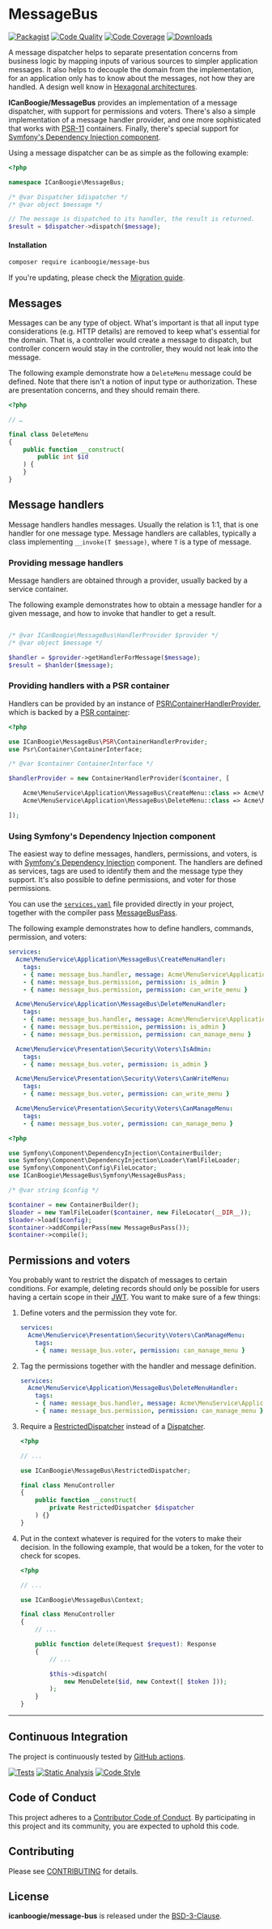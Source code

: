 # MessageBus

[![Packagist](https://img.shields.io/packagist/v/icanboogie/message-bus.svg)](https://packagist.org/packages/icanboogie/message-bus)
[![Code Quality](https://img.shields.io/scrutinizer/g/ICanBoogie/MessageBus.svg)](https://scrutinizer-ci.com/g/ICanBoogie/MessageBus)
[![Code Coverage](https://img.shields.io/coveralls/ICanBoogie/MessageBus.svg)](https://coveralls.io/r/ICanBoogie/MessageBus)
[![Downloads](https://img.shields.io/packagist/dt/icanboogie/message-bus.svg)](https://packagist.org/packages/icanboogie/message-bus)

A message dispatcher helps to separate presentation concerns from business logic by mapping inputs
of various sources to simpler application messages. It also helps to decouple the domain from the
implementation, for an application only has to know about the messages, not how they are handled. A
design well know in [Hexagonal architectures][hexagonal].

**ICanBoogie/MessageBus** provides an implementation of a message dispatcher, with support for
permissions and voters. There's also a simple implementation of a message handler provider, and one
more sophisticated that works with [PSR-11][] containers. Finally, there's special support for
[Symfony's Dependency Injection component][symfony/di].

Using a message dispatcher can be as simple as the following example:

```php
<?php

namespace ICanBoogie\MessageBus;

/* @var Dispatcher $dispatcher */
/* @var object $message */

// The message is dispatched to its handler, the result is returned.
$result = $dispatcher->dispatch($message);
```



#### Installation

```bash
composer require icanboogie/message-bus
```

If you're updating, please check the [Migration guide](MIGRATION.md).



## Messages

Messages can be any type of object. What's important is that all input type considerations (e.g.
HTTP details) are removed to keep what's essential for the domain. That is, a controller would
create a message to dispatch, but controller concern would stay in the controller, they would not
leak into the message.

The following example demonstrate how a `DeleteMenu` message could be defined. Note that there isn't
a notion of input type or authorization. These are presentation concerns, and they should remain
there.

```php
<?php

// …

final class DeleteMenu
{
    public function __construct(
        public int $id
    ) {
    }
}
```



## Message handlers

Message handlers handles messages. Usually the relation is 1:1, that is one handler for one message
type. Message handlers are callables, typically a class implementing `__invoke(T $message)`, where
`T` is a type of message.




### Providing message handlers

Message handlers are obtained through a provider, usually backed by a service container.

The following example demonstrates how to obtain a message handler for a given message, and how to
invoke that handler to get a result.

```php

/* @var ICanBoogie\MessageBus\HandlerProvider $provider */
/* @var object $message */

$handler = $provider->getHandlerForMessage($message);
$result = $hanlder($message);
```





### Providing handlers with a PSR container

Handlers can be provided by an instance of [PSR\ContainerHandlerProvider][], which is backed by a
[PSR container][PSR-11]:

```php
<?php

use ICanBoogie\MessageBus\PSR\ContainerHandlerProvider;
use Psr\Container\ContainerInterface;

/* @var $container ContainerInterface */

$handlerProvider = new ContainerHandlerProvider($container, [

	Acme\MenuService\Application\MessageBus\CreateMenu::class => Acme\MenuService\Application\MessageBus\CreateMenuHandler,
	Acme\MenuService\Application\MessageBus\DeleteMenu::class => Acme\MenuService\Application\MessageBus\DeleteMenuHandler,

]);
```

### Using Symfony's Dependency Injection component

The easiest way to define messages, handlers, permissions, and voters, is with [Symfony's Dependency
Injection][symfony/di] component. The handlers are defined as services, tags are used to identify
them and the message type they support. It's also possible to define permissions, and voter for
those permissions.

You can use the [`services.yaml`][] file provided directly in your project, together with the
compiler pass [MessageBusPass][].

The following example demonstrates how to define handlers, commands, permission, and voters:

```yaml
services:
  Acme\MenuService\Application\MessageBus\CreateMenuHandler:
    tags:
    - { name: message_bus.handler, message: Acme\MenuService\Application\MessageBus\CreateMenu }
    - { name: message_bus.permission, permission: is_admin }
    - { name: message_bus.permission, permission: can_write_menu }

  Acme\MenuService\Application\MessageBus\DeleteMenuHandler:
    tags:
    - { name: message_bus.handler, message: Acme\MenuService\Application\MessageBus\DeleteMenu }
    - { name: message_bus.permission, permission: is_admin }
    - { name: message_bus.permission, permission: can_manage_menu }

  Acme\MenuService\Presentation\Security\Voters\IsAdmin:
    tags:
    - { name: message_bus.voter, permission: is_admin }

  Acme\MenuService\Presentation\Security\Voters\CanWriteMenu:
    tags:
    - { name: message_bus.voter, permission: can_write_menu }

  Acme\MenuService\Presentation\Security\Voters\CanManageMenu:
    tags:
    - { name: message_bus.voter, permission: can_manage_menu }
```

```php
<?php

use Symfony\Component\DependencyInjection\ContainerBuilder;
use Symfony\Component\DependencyInjection\Loader\YamlFileLoader;
use Symfony\Component\Config\FileLocator;
use ICanBoogie\MessageBus\Symfony\MessageBusPass;

/* @var string $config */

$container = new ContainerBuilder();
$loader = new YamlFileLoader($container, new FileLocator(__DIR__));
$loader->load($config);
$container->addCompilerPass(new MessageBusPass());
$container->compile();
```



## Permissions and voters

You probably want to restrict the dispatch of messages to certain conditions. For example, deleting
records should only be possible for users having a certain scope in their [JWT][]. You want to make
sure of a few things:

1. Define voters and the permission they vote for.

    ```yaml
    services:
      Acme\MenuService\Presentation\Security\Voters\CanManageMenu:
        tags:
        - { name: message_bus.voter, permission: can_manage_menu }
    ```

2. Tag the permissions together with the handler and message definition.

    ```yaml
    services:
      Acme\MenuService\Application\MessageBus\DeleteMenuHandler:
        tags:
        - { name: message_bus.handler, message: Acme\MenuService\Application\MessageBus\DeleteMenu }
        - { name: message_bus.permission, permission: can_manage_menu }
    ```

3. Require a [RestrictedDispatcher][] instead of a [Dispatcher][].

    ```php
    <?php

    // ...

    use ICanBoogie\MessageBus\RestrictedDispatcher;

    final class MenuController
    {
        public function __construct(
            private RestrictedDispatcher $dispatcher
        ) {}
    }
    ```

4. Put in the context whatever is required for the voters to make their decision. In the following
example, that would be a token, for the voter to check for scopes.

    ```php
    <?php

    // ...

    use ICanBoogie\MessageBus\Context;

    final class MenuController
    {
        // ...

        public function delete(Request $request): Response
        {
            // ...

            $this->dispatch(
                new MenuDelete($id, new Context([ $token ]));
            );
        }
    }
    ```



----------



## Continuous Integration

The project is continuously tested by [GitHub actions](https://github.com/ICanBoogie/Inflector/actions).

[![Tests](https://github.com/ICanBoogie/MessageBus/workflows/test/badge.svg?branch=master)](https://github.com/ICanBoogie/MessageBus/actions?query=workflow%3Atest)
[![Static Analysis](https://github.com/ICanBoogie/MessageBus/workflows/static-analysis/badge.svg?branch=master)](https://github.com/ICanBoogie/MessageBus/actions?query=workflow%3Astatic-analysis)
[![Code Style](https://github.com/ICanBoogie/MessageBus/workflows/code-style/badge.svg?branch=master)](https://github.com/ICanBoogie/MessageBus/actions?query=workflow%3Acode-style)



## Code of Conduct

This project adheres to a [Contributor Code of Conduct](CODE_OF_CONDUCT.md). By participating in
this project and its community, you are expected to uphold this code.



## Contributing

Please see [CONTRIBUTING](CONTRIBUTING.md) for details.



## License

**icanboogie/message-bus** is released under the [BSD-3-Clause](LICENSE).



[ICanBoogie]:                          https://icanboogie.org/
[available on GitHub]:                 https://github.com/ICanBoogie/MessageBus
[JWT]:                                 https://jwt.io/
[symfony/dependency-injection]:        https://symfony.com/doc/current/components/dependency_injection.html
[hexagonal]:                           https://herbertograca.com/2017/11/16/explicit-architecture-01-ddd-hexagonal-onion-clean-cqrs-how-i-put-it-all-together/
[PSR-11]:                              https://www.php-fig.org/psr/psr-11/
[symfony/di]:                          https://symfony.com/doc/current/components/dependency_injection.html

[`services.yaml`]:                     lib/Symfony/services.yaml
[Dispatcher]:                          lib/Dispatcher.php
[HandlerProvider]:                     lib/HandlerProvider.php
[MessageBusPass]:                      lib/Symfony/MessageBusPass.php
[PSR\ContainerHandlerProvider]:        lib/PSR/ContainerHandlerProvider.php
[RestrictedDispatcher]:                lib/RestrictedDispatcher.php
